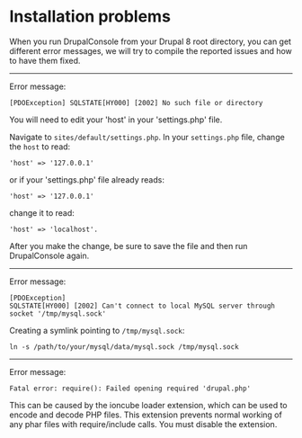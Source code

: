 # Installation problems 

When you run DrupalConsole from your Drupal 8 root directory, you can get different error messages, we will try to compile the reported issues and how to have them fixed.

--- 

Error message:
```
[PDOException] SQLSTATE[HY000] [2002] No such file or directory
```
You will need to edit your 'host' in your 'settings.php' file. 

Navigate to `sites/default/settings.php`. In your `settings.php` file, change the `host` to read:
```
'host' => '127.0.0.1'
```
or if your 'settings.php' file already reads:
```
'host' => '127.0.0.1'
```
change it to read:
```
'host' => 'localhost'. 
```
After you make the change, be sure to save the file and then run DrupalConsole again.

---

Error message:
```
[PDOException]
SQLSTATE[HY000] [2002] Can't connect to local MySQL server through socket '/tmp/mysql.sock'
```
Creating a symlink pointing to `/tmp/mysql.sock`:
```
ln -s /path/to/your/mysql/data/mysql.sock /tmp/mysql.sock
```

---

Error message:
```
Fatal error: require(): Failed opening required 'drupal.php'
```
This can be caused by the ioncube loader extension, which can be used to encode
and decode PHP files. This extension prevents normal working of any phar files
with require/include calls. You must disable the extension.
